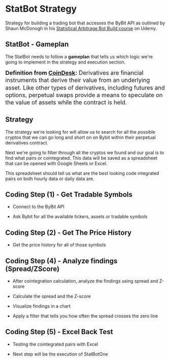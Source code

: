 # StatBot Strategy

Strategy for building a trading bot that accesses the ByBit API as outlined by Shaun McDonogh in his [Statistical Arbitrage Bot Build course](https://www.udemy.com/course/statistical-arbitrage-bot-build-in-crypto-with-python-a-z/learn/lecture/31161520#overview) on Udemy.

## StatBot - Gameplan

The StatBot needs to follow a **gameplan** that tells us which logic we're going to implement in the strategy and execution section.

<font size="4" style="line-height:1.3">**Definition from [CoinDesk](https://www.coindesk.com/learn/what-is-a-perpetual-swap-contract/):** Derivatives are financial instruments that derive their value from an underlying asset. Like other types of derivatives, including futures and options, perpetual swaps provide a means to speculate on the value of assets while the contract is held.</font>

## Strategy

The strategy we're looking for will allow us to search for all the possible cryptos that we can go long and short on on Bybit within their perpetual derivatives contract.  

Next we're going to filter through all the cryptos we found and our goal is to find what pairs or cointegrated. This data will be saved as a spreadsheet that can be opened with Google Sheets or Excel.  

This spreadsheet should tell us what are the best looking code integrated pairs on both hourly data or daily data are.

## Coding Step (1) - Get Tradable Symbols

- Connect to the ByBit API

- Ask Bybit for all the available tickers, assets or tradable symbols

## Coding Step (2) - Get The Price History

- Get the price history for all of those symbols

## Coding Step (4) - Analyze findings (Spread/ZScore)

- After cointegration calculation, analyze the findings using spread and Z-score

- Calculate the spread and the Z-score

- Visualize findings in a chart

- Apply a filter that tells you how often the spread crosses the zero line

## Coding Step (5) - Excel Back Test

- Testing the cointegrated pairs with Excel

- Next step will be the execution of StatBotOne



